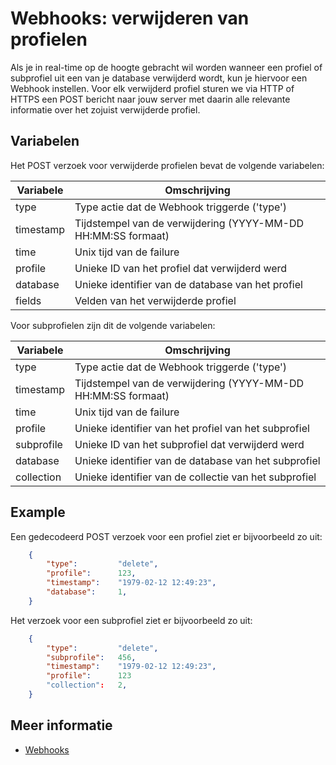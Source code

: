# Webhooks: verwijderen van profielen

Als je in real-time op de hoogte gebracht wil worden wanneer een
profiel of subprofiel uit een van je database verwijderd wordt,
kun je hiervoor een Webhook instellen.
Voor elk verwijderd profiel sturen we via HTTP of HTTPS een POST bericht naar jouw
server met daarin alle relevante informatie over het zojuist verwijderde profiel.

## Variabelen

Het POST verzoek voor verwijderde profielen bevat de volgende variabelen:

| Variabele  | Omschrijving                                                     |
|------------|------------------------------------------------------------------|
| type       | Type actie dat de Webhook triggerde ('type')                     |
| timestamp  | Tijdstempel van de verwijdering (YYYY-MM-DD HH:MM:SS formaat)    |
| time       | Unix tijd van de failure                                         |
| profile    | Unieke ID van het profiel dat verwijderd werd                    |
| database   | Unieke identifier van de database van het profiel                |
| fields     | Velden van het verwijderde profiel                               |

Voor subprofielen zijn dit de volgende variabelen:

| Variabele  | Omschrijving                                                     |
|------------|------------------------------------------------------------------|
| type       | Type actie dat de Webhook triggerde ('type')                     |
| timestamp  | Tijdstempel van de verwijdering (YYYY-MM-DD HH:MM:SS formaat)    |
| time       | Unix tijd van de failure                                         |
| profile    | Unieke identifier van het profiel van het subprofiel             |
| subprofile | Unieke ID van het subprofiel dat verwijderd werd                 |
| database   | Unieke identifier van de database van het subprofiel             |
| collection | Unieke identifier van de collectie van het subprofiel            |

## Example

Een gedecodeerd POST verzoek voor een profiel ziet er bijvoorbeeld zo uit:

```json
    {
        "type":         "delete",
        "profile":      123,
        "timestamp":    "1979-02-12 12:49:23",
        "database":     1,
    }
```
    
Het verzoek voor een subprofiel ziet er bijvoorbeeld zo uit:

```json
    {
        "type":         "delete",
        "subprofile":   456,
        "timestamp":    "1979-02-12 12:49:23",
        "profile":      123
        "collection":   2,
    }
```

## Meer informatie

* [Webhooks](./webhooks)

